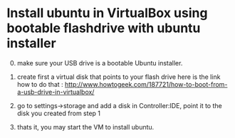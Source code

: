 # Install ubuntu in VirtualBox using bootable flashdrive with ubuntu installer

0. make sure your USB drive is a bootable Ubuntu installer.

1. create first a virtual disk that points to your flash drive here is the link how to do that :
http://www.howtogeek.com/187721/how-to-boot-from-a-usb-drive-in-virtualbox/

2. go to settings->storage and add a disk in Controller:IDE, point it to the disk you created from step 1

3. thats it, you may start the VM to install ubuntu.
